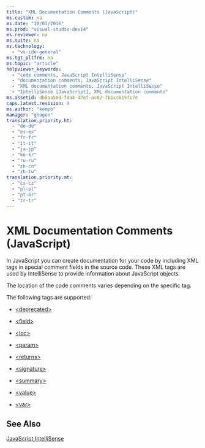 ```yaml
---
title: "XML Documentation Comments (JavaScript)"
ms.custom: na
ms.date: "10/03/2016"
ms.prod: "visual-studio-dev14"
ms.reviewer: na
ms.suite: na
ms.technology: 
  - "vs-ide-general"
ms.tgt_pltfrm: na
ms.topic: "article"
helpviewer_keywords: 
  - "code comments, JavaScript IntelliSense"
  - "documentation comments, JavaScript IntelliSense"
  - "XML documentation comments, JavaScript IntelliSense"
  - "IntelliSense [JavaScript], XML documentation comments"
ms.assetid: db0aa50d-f0a4-47ef-ac02-7b1cc015fc7e
caps.latest.revision: 4
ms.author: "kempb"
manager: "ghogen"
translation.priority.ht: 
  - "de-de"
  - "es-es"
  - "fr-fr"
  - "it-it"
  - "ja-jp"
  - "ko-kr"
  - "ru-ru"
  - "zh-cn"
  - "zh-tw"
translation.priority.mt: 
  - "cs-cz"
  - "pl-pl"
  - "pt-br"
  - "tr-tr"
---
```

# XML Documentation Comments (JavaScript)
In JavaScript you can create documentation for your code by including XML tags in special comment fields in the source code. These XML tags are used by IntelliSense to provide information about JavaScript objects.  
  
 The location of the code comments varies depending on the specific tag.  
  
 The following tags are supported:  
  
-   [\<deprecated>](../VS_IDE/-deprecated---javascript-.md)  
  
-   [\<field>](../VS_IDE/-field---javascript-.md)  
  
-   [\<loc>](../VS_IDE/-loc---javascript-.md)  
  
-   [\<param>](../VS_IDE/-param---javascript-.md)  
  
-   [\<returns>](../VS_IDE/-returns---javascript-.md)  
  
-   [\<signature>](../VS_IDE/-signature---javascript-.md)  
  
-   [\<summary>](../VS_IDE/-summary---javascript-.md)  
  
-   [\<value>](../VS_IDE/-value---javascript-.md)  
  
-   [\<var>](../VS_IDE/-var---javascript-.md)  
  
## See Also  
 [JavaScript IntelliSense](../VS_IDE/javascript-intellisense.md)